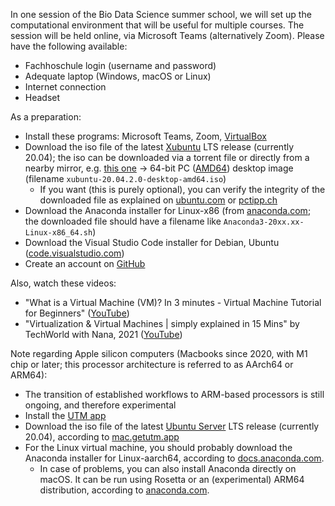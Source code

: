 In one session of the Bio Data Science summer school, we will set up the computational environment that will be useful for multiple courses. The session will be held online, via Microsoft Teams (alternatively Zoom). Please have the following available:

- Fachhoschule login (username and password)
- Adequate laptop (Windows, macOS or Linux)
- Internet connection
- Headset

As a preparation:

- Install these programs: Microsoft Teams, Zoom, [VirtualBox](https://www.virtualbox.org/)
- Download the iso file of the latest [Xubuntu](https://xubuntu.org/) LTS release (currently 20.04); the iso can be downloaded via a torrent file or directly from a nearby mirror, e.g. [this one](http://ftp.uni-kl.de/pub/linux/ubuntu-dvd/xubuntu/releases/20.04/release/) → 64-bit PC ([AMD64](https://en.wikipedia.org/wiki/X86-64)) desktop image (filename `xubuntu-20.04.2.0-desktop-amd64.iso`)
    - If you want (this is purely optional), you can verify the integrity of the downloaded file as explained on [ubuntu.com](https://ubuntu.com/tutorials/how-to-verify-ubuntu) or [pctipp.ch](https://www.pctipp.ch/praxis/windows-10/windows-10-sha256-hash-bordmitteln-pruefen-2507915.html)
- Download the Anaconda installer for Linux-x86 (from [anaconda.com](https://www.anaconda.com/products/individual); the downloaded file should have a filename like `Anaconda3-20xx.xx-Linux-x86_64.sh`)
- Download the Visual Studio Code installer for Debian, Ubuntu ([code.visualstudio.com](https://code.visualstudio.com/Download))
- Create an account on [GitHub](https://github.com/)

Also, watch these videos:

- "What is a Virtual Machine (VM)? In 3 minutes - Virtual Machine Tutorial for Beginners" ([YouTube](https://www.youtube.com/watch?v=yIVXjl4SwVo))
- "Virtualization & Virtual Machines \| simply explained in 15 Mins" by TechWorld with Nana, 2021 ([YouTube](https://www.youtube.com/watch?v=mQP0wqNT_DI))

Note regarding Apple silicon computers (Macbooks since 2020, with M1 chip or later; this processor architecture is referred to as AArch64 or ARM64):

- The transition of established workflows to ARM-based processors is still ongoing, and therefore experimental
- Install the [UTM app](https://mac.getutm.app/)
- Download the iso file of the latest [Ubuntu Server](https://ubuntu.com/download/server/arm) LTS release (currently 20.04), according to [mac.getutm.app](https://mac.getutm.app/gallery/ubuntu-20-04)
- For the Linux virtual machine, you should probably download the Anaconda installer for Linux-aarch64, according to [docs.anaconda.com](https://docs.anaconda.com/anaconda/install/linux-aarch64/).
    - In case of problems, you can also install Anaconda directly on macOS. It can be run using Rosetta or an (experimental) ARM64 distribution, according to [anaconda.com](https://www.anaconda.com/blog/apple-silicon-transition).

